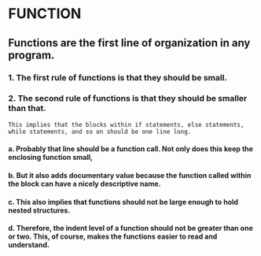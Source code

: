 # FUNCTION
## Functions are the first line of organization in any program.
### 1. The first rule of functions is that they should be small.
### 2. The second rule of functions is that they should be smaller than that.
````
This implies that the blocks within if statements, else statements, while statements, and so on should be one line long. 
````
#### a. Probably that line should be a function call. Not only does this keep the enclosing function small,
#### b. But it also adds documentary value because the function called within the block can have a nicely descriptive name.
#### c. This also implies that functions should not be large enough to hold nested structures.
#### d. Therefore, the indent level of a function should not be greater than one or two. This, of course, makes the functions easier to read and understand.